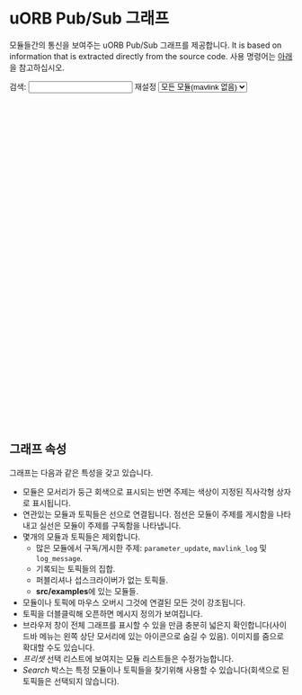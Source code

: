 # uORB Pub/Sub 그래프

모듈들간의 통신을 보여주는 uORB Pub/Sub 그래프를 제공합니다. It is based on information that is extracted directly from the source code. 사용 명령어는 [아래](#graph-properties)을 참고하십시오.


검색: <input id="search" type="text" /> 재설정 <select id ="select-graph" name="select-graph"> <option value='graph_full_no_mavlink.json'>모든 모듈(mavlink 없음)</option> <option value='graph_full.json'>모든 모듈</option> <option value='graph_px4_sitl.json'>SITL 모듈</option> <option value='graph_px4_fmu-v5.json'>FMUv5 모듈</option> <option value='graph_px4_fmu-v4.json'>FMUv4 모듈</option> <option value='graph_px4_fmu-v2.json'>FMUv2 모듈</option> </select>
<br/>
<svg id="svg-graph" width="1200" height="1400" style="text-align: center; margin-left: -230px; margin-right: -230px;"></svg>
<script src="https://d3js.org/d3.v4.min.js"></script>
<script src="uorb_graph.js"></script>

## 그래프 속성
그래프는 다음과 같은 특성을 갖고 있습니다.

- 모듈은 모서리가 둥근 회색으로 표시되는 반면 주제는 색상이 지정된 직사각형 상자로 표시됩니다.
- 연관있는 모듈과 토픽들은 선으로 연결됩니다. 점선은 모듈이 주제를 게시함을 나타내고 실선은 모듈이 주제를 구독함을 나타냅니다.
- 몇개의 모듈과 토픽들은 제외합니다.
  - 많은 모듈에서 구독/게시한 주제: `parameter_update`, `mavlink_log` 및 `log_message`.
  - 기록되는 토픽들의 집합.
  - 퍼블리셔나 섭스크라이버가 없는 토픽들.
  - **src/examples**에 있는 모듈들.
- 모듈이나 토픽에 마우스 오버시 그것에 연결된 모든 것이 강조됩니다.
- 토픽을 더블클릭해 오픈하면 메시지 정의가 보여집니다.
- 브라우저 창이 전체 그래프를 표시할 수 있을 만큼 충분히 넓은지 확인합니다(사이드바 메뉴는 왼쪽 상단 모서리에 있는 아이콘으로 숨길 수 있음). 이미지를 줌으로 확대할 수도 있습니다.
- *프리셋* 선택 리스트에 보여지는 모듈 리스트들은 수정가능합니다.
- *Search* 박스는 특정 모듈이나 토픽들을 찾기위해 사용할 수 있습니다(회색으로 된 토픽들은 선택되지 않습니다).

